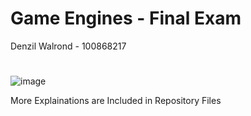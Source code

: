 # Game Engines - Final Exam
Denzil Walrond - 100868217

#
![image](https://github.com/user-attachments/assets/9071a375-1e3a-414e-a9ea-ecec15dfe362)

More Explainations are Included in Repository Files
